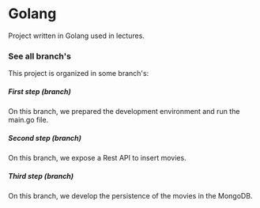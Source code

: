 # Golang
Project written in Golang used in lectures.

### See all branch's
This project is organized in some branch's:

##### First step (branch)
On this branch, we prepared the development environment and run the main.go file.

##### Second step (branch)
On this branch, we expose a Rest API to insert movies.

##### Third step (branch)
On this branch, we develop the persistence of the movies in the MongoDB.